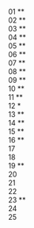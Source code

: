 01 \*\*  
02 \*\*  
03 \*\*  
04 \*\*  
05 \*\*  
06 \*\*  
07 \*\*  
08 \*\*  
09 \*\*  
10 \*\*  
11 \*\*  
12 \*  
13 \*\*  
14 \*\*  
15 \*\*  
16 \*\*  
17  
18  
19 \*\*  
20  
21  
22  
23 \*\*  
24  
25
